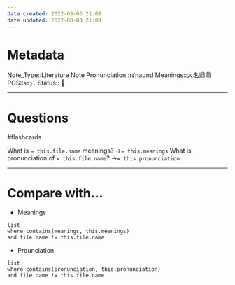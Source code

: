 ```yaml
---
date created: 2022-08-03 21:08
date updated: 2022-08-03 21:08
---
```


# Metadata

Note_Type::Literature Note
Pronunciation::rɪˈnaʊnd
Meanings::大名鼎鼎
POS::`adj.`
Status:: 👶

---

# Questions

#flashcards

What is `= this.file.name` meanings? ->`= this.meanings` <!--SR:!2022-09-12,28,270-->
What is pronunciation of `= this.file.name`? ->`= this.pronunciation` <!--SR:!2022-08-26,14,230-->

---

# Compare with...

- Meanings

```dataview
list
where contains(meanings, this.meanings)
and file.name != this.file.name
```

- Prounciation

```dataview
list
where contains(pronunciation, this.pronunciation)
and file.name != this.file.name
```
